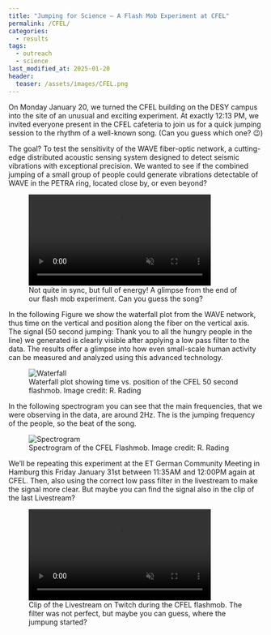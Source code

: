 ```yaml
---
title: "Jumping for Science – A Flash Mob Experiment at CFEL"
permalink: /CFEL/
categories:
  - results
tags:
  - outreach
  - science
last_modified_at: 2025-01-20
header:
  teaser: /assets/images/CFEL.png
---
```



On Monday January 20, we turned the CFEL building on the DESY campus into the site of an unusual and exciting experiment. At exactly 12:13 PM, we invited everyone present in the CFEL cafeteria to join us for a quick jumping session to the rhythm of a well-known song. (Can you guess which one? 😉)

The goal? To test the sensitivity of the WAVE fiber-optic network, a cutting-edge distributed acoustic sensing system designed to detect seismic vibrations with exceptional precision. We wanted to see if the combined jumping of a small group of people could generate vibrations detectable of WAVE in the PETRA ring, located close by, or even beyond?

<figure class="align-center">
  <video muted autoplay loop style="width: 85%; height: auto;" controls>
    <source src="{{ site.url }}{{ site.baseurl }}/assets/videos/2025-01-20-CFEL_experiment.mp4" type="video/mp4">
  </video>
  <figcaption> Not quite in sync, but full of energy! A glimpse from the end of our flash mob experiment. Can you guess the song? </figcaption>
</figure>

In the following Figure we show the waterfall plot from the WAVE network, thus time on the vertical and position along the fiber on the vertical axis. The signal (50 second jumping: Thank you to all the hungry people in the line) we generated is clearly visible after applying a low pass filter to the data. The results offer a glimpse into how even small-scale human activity can be measured and analyzed using this advanced technology.

<figure class="align-center">
  <img src="{{ site.url }}{{ site.baseurl }}/assets/images/CFEL_screenshot_livestream.jpg" alt="Waterfall">
   <figcaption>Waterfall plot showing time vs. position of the CFEL 50 second flashmob. Image credit: R. Rading</figcaption>
</figure> 

In the following spectrogram you can see that the main frequencies, that we were observing in the data, are around 2Hz. The is the jumping frequency of the people, so the beat of the song. 

<figure class="align-center">
  <img src="{{ site.url }}{{ site.baseurl }}/assets/images/CFE_Spectrogram_LOG.png" alt="Spectrogram">
   <figcaption>Spectrogram of the CFEL Flashmob. Image credit: R. Rading</figcaption>
</figure> 

We’ll be repeating this experiment at the ET German Community Meeting in Hamburg this Friday January 31st between 11:35AM and 12:00PM again at CFEL. Then, also using the correct low pass filter in the livestream to make the signal more clear. But maybe you can find the signal also in the clip of the last Livestream?

<figure class="align-center">
  <video muted autoplay loop style="width: 85%; height: auto;" controls>
    <source src="{{ site.url }}{{ site.baseurl }}/assets/videos/2025-01-20-CFEL_twitch_trimclip.mp4" type="video/mp4">
  </video>
  <figcaption> Clip of the Livestream on Twitch during the CFEL flashmob. The filter was not perfect, but maybe you can guess, where the jumpung started? </figcaption>
</figure>





